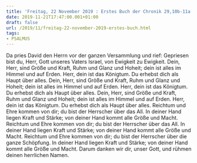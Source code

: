 ```yaml
---
title: 'Freitag, 22 November 2019 : Erstes Buch der Chronik 29,10b-11a.11b-12a.12b-13.'
date: 2019-11-21T17:47:00.001+01:00
draft: false
url: /2019/11/freitag-22-november-2019-erstes-buch.html
tags: 
- PSALMUS
---
```


Da pries David den Herrn vor der ganzen Versammlung und rief: Gepriesen bist du, Herr, Gott unseres Vaters Israel, von Ewigkeit zu Ewigkeit. Dein, Herr, sind Größe und Kraft, Ruhm und Glanz und Hoheit; dein ist alles im Himmel und auf Erden. Herr, dein ist das Königtum. Du erhebst dich als Haupt über alles. Dein, Herr, sind Größe und Kraft, Ruhm und Glanz und Hoheit; dein ist alles im Himmel und auf Erden. Herr, dein ist das Königtum. Du erhebst dich als Haupt über alles. Dein, Herr, sind Größe und Kraft, Ruhm und Glanz und Hoheit; dein ist alles im Himmel und auf Erden. Herr, dein ist das Königtum. Du erhebst dich als Haupt über alles. Reichtum und Ehre kommen von dir; du bist der Herrscher über das All. In deiner Hand liegen Kraft und Stärke; von deiner Hand kommt alle Größe und Macht. Reichtum und Ehre kommen von dir; du bist der Herrscher über das All. In deiner Hand liegen Kraft und Stärke; von deiner Hand kommt alle Größe und Macht. Reichtum und Ehre kommen von dir; du bist der Herrscher über die ganze Schöpfung. In deiner Hand liegen Kraft und Stärke; von deiner Hand kommt alle Größe und Macht. Darum danken wir dir, unser Gott, und rühmen deinen herrlichen Namen.